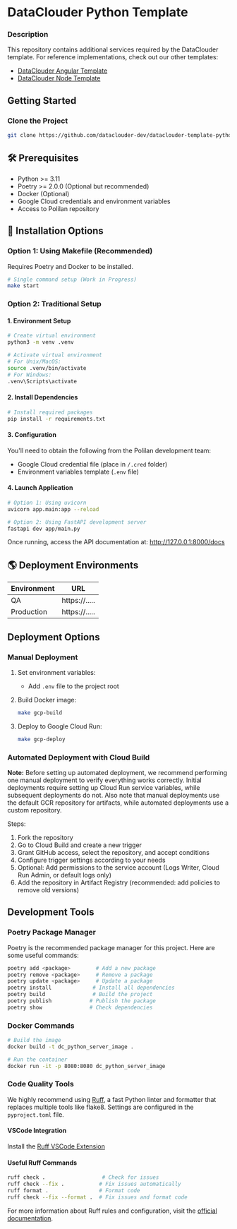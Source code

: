# DataClouder Python Template

### Description

This repository contains additional services required by the DataClouder template. For reference implementations, check out our other templates:

- [DataClouder Angular Template](https://github.com/dataclouder-dev/dataclouder-template-angular)
- [DataClouder Node Template](https://github.com/dataclouder-dev/dataclouder-template-node)

## Getting Started

### Clone the Project

```bash
git clone https://github.com/dataclouder-dev/dataclouder-template-python [your-project-name]
```

## 🛠️ Prerequisites

- Python >= 3.11
- Poetry >= 2.0.0 (Optional but recommended)
- Docker (Optional)
- Google Cloud credentials and environment variables
- Access to Polilan repository

## 🚀 Installation Options

### Option 1: Using Makefile (Recommended)

Requires Poetry and Docker to be installed.

```bash
# Single command setup (Work in Progress)
make start
```

### Option 2: Traditional Setup

#### 1. Environment Setup
```bash
# Create virtual environment
python3 -m venv .venv

# Activate virtual environment
# For Unix/MacOS:
source .venv/bin/activate
# For Windows:
.venv\Scripts\activate
```

#### 2. Install Dependencies
```bash
# Install required packages
pip install -r requirements.txt
```

#### 3. Configuration
You'll need to obtain the following from the Polilan development team:
- Google Cloud credential file (place in `/.cred` folder)
- Environment variables template (`.env` file)

#### 4. Launch Application
```bash
# Option 1: Using uvicorn
uvicorn app.main:app --reload

# Option 2: Using FastAPI development server
fastapi dev app/main.py
```

Once running, access the API documentation at: http://127.0.0.1:8000/docs

## 🌎 Deployment Environments

| Environment | URL |
|------------|-----|
| QA | https://..... |
| Production | https://..... |

## Deployment Options

### Manual Deployment

1. Set environment variables:
   - Add `.env` file to the project root

2. Build Docker image:
   ```bash
   make gcp-build
   ```

3. Deploy to Google Cloud Run:
   ```bash
   make gcp-deploy
   ```

### Automated Deployment with Cloud Build

**Note:** Before setting up automated deployment, we recommend performing one manual deployment to verify everything works correctly. Initial deployments require setting up Cloud Run service variables, while subsequent deployments do not. Also note that manual deployments use the default GCR repository for artifacts, while automated deployments use a custom repository.

Steps:
1. Fork the repository
2. Go to Cloud Build and create a new trigger
3. Grant GitHub access, select the repository, and accept conditions
4. Configure trigger settings according to your needs
5. Optional: Add permissions to the service account (Logs Writer, Cloud Run Admin, or default logs only)
6. Add the repository in Artifact Registry (recommended: add policies to remove old versions)

## Development Tools

### Poetry Package Manager

Poetry is the recommended package manager for this project. Here are some useful commands:

```bash
poetry add <package>        # Add a new package
poetry remove <package>     # Remove a package
poetry update <package>     # Update a package
poetry install             # Install all dependencies
poetry build               # Build the project
poetry publish            # Publish the package
poetry show               # Check dependencies
```

### Docker Commands

```bash
# Build the image
docker build -t dc_python_server_image .

# Run the container
docker run -it -p 8080:8080 dc_python_server_image
```

### Code Quality Tools

We highly recommend using [Ruff](https://pypi.org/project/ruff/), a fast Python linter and formatter that replaces multiple tools like flake8. Settings are configured in the `pyproject.toml` file.

#### VSCode Integration
Install the [Ruff VSCode Extension](https://marketplace.visualstudio.com/items?itemName=charliermarsh.ruff)

#### Useful Ruff Commands
```bash
ruff check .                  # Check for issues
ruff check --fix .           # Fix issues automatically
ruff format .                # Format code
ruff check --fix --format .  # Fix issues and format code
```

For more information about Ruff rules and configuration, visit the [official documentation](https://docs.astral.sh/ruff/).




